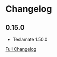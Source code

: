 # Changelog

## 0.15.0

* Teslamate 1.50.0

[Full Changelog](https://github.com/matt-FFFFFF/hassio-addon-teslamate/blob/main/CHANGELOG-FULL.md)
